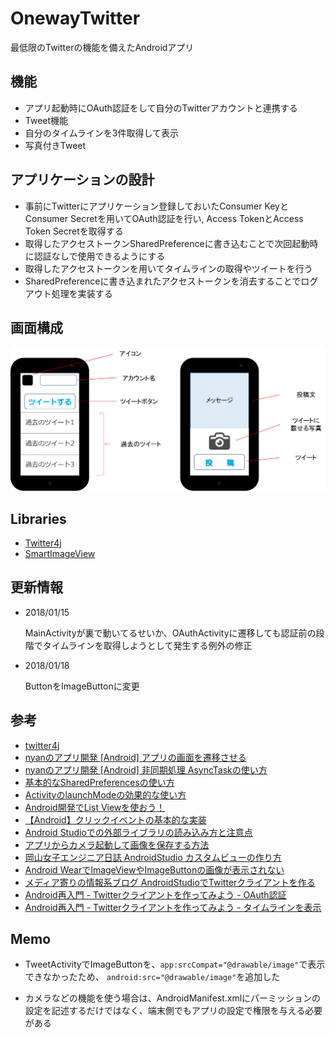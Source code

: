 # OnewayTwitter

最低限のTwitterの機能を備えたAndroidアプリ

## 機能

- アプリ起動時にOAuth認証をして自分のTwitterアカウントと連携する
- Tweet機能
- 自分のタイムラインを3件取得して表示
- 写真付きTweet

## アプリケーションの設計

- 事前にTwitterにアプリケーション登録しておいたConsumer KeyとConsumer Secretを用いてOAuth認証を行い,
Access TokenとAccess Token Secretを取得する
- 取得したアクセストークンSharedPreferenceに書き込むことで次回起動時に認証なしで使用できるようにする
- 取得したアクセストークンを用いてタイムラインの取得やツイートを行う
- SharedPreferenceに書き込まれたアクセストークンを消去することでログアウト処理を実装する

## 画面構成

![view.img](https://github.com/mryyomutga/OnewayTwitter/blob/master/image/view.png)

## Libraries

- [Twitter4j](http://twitter4j.org/ja/index.html)
- [SmartImageView](http://loopj.com/android-smart-image-view/)


## 更新情報

- 2018/01/15

	MainActivityが裏で動いてるせいか、OAuthActivityに遷移しても認証前の段階でタイムラインを取得しようとして発生する例外の修正

- 2018/01/18

    ButtonをImageButtonに変更

## 参考

- [twitter4j](http://twitter4j.org/ja/index.html)
- [nyanのアプリ開発 [Android] アプリの画面を遷移させる](https://akira-watson.com/android/activity-1.html)
- [nyanのアプリ開発 [Android] 非同期処理 AsyncTaskの使い方](https://akira-watson.com/android/asynctask.html)
- [基本的なSharedPreferencesの使い方](https://qiita.com/Yuki_Yamada/items/f8ea90a7538234add288)
- [ActivityのlaunchModeの効果的な使い方](https://qiita.com/kskso9/items/1ee5b1dbe996402ae94b)
- [Android開発でList Viewを使おう！](https://qiita.com/Tsumugi/items/47f31bb7351979a45653)
- [【Android】クリックイベントの基本的な実装](https://qiita.com/HideMatsu/items/2e6caec8265bcf2a2dcb)
- [Android Studioでの外部ライブラリの読み込み方と注意点](https://qiita.com/icchi_h/items/8ce738ce8511ef69c799)
- [アプリからカメラ起動して画像を保存する方法](http://android-note.open-memo.net/sub/system__get_camera_image.html)
- [岡山女子エンジニア日誌 AndroidStudio カスタムビューの作り方](http://ojed.hatenablog.com/entry/2015/12/05/161013)
- [Android WearでImageViewやImageButtonの画像が表示されない](https://blanktar.jp/blog/2017/06/android-wear-dont-show-imageview.html)
- [メディア寄りの情報系ブログ AndroidStudioでTwitterクライアントを作る](http://mltmdkana.hatenablog.com/entry/2016/11/04/234003)
- [Android再入門 - Twitterクライアントを作ってみよう - OAuth認証](https://qiita.com/gabu/items/673288c3a5b39f89aa92)
- [Android再入門 - Twitterクライアントを作ってみよう - タイムラインを表示](https://qiita.com/gabu/items/53857fcfa871b921af45)

## Memo

- TweetActivityでImageButtonを、`app:srcCompat="@drawable/image"`で表示できなかったため、
`android:src="@drawable/image"`を追加した

- カメラなどの機能を使う場合は、AndroidManifest.xmlにパーミッションの設定を記述するだけではなく、端末側でもアプリの設定で権限を与える必要がある
